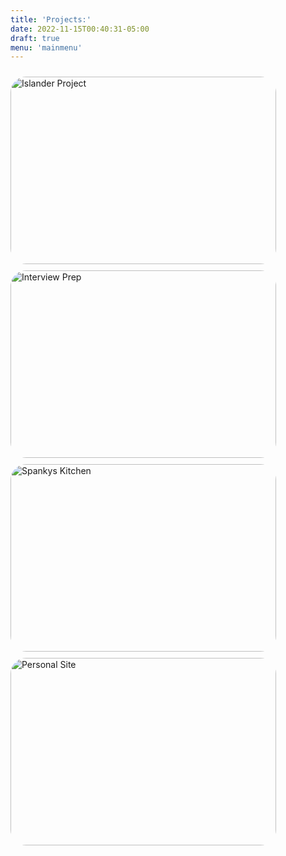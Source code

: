 ```yaml
---
title: 'Projects:'
date: 2022-11-15T00:40:31-05:00
draft: true
menu: 'mainmenu'
---
```


<style>
    .proj_column{
        float: left

    }

    img {

        margin-top: 10px;
    }

</style>

<div class= "proj_column">
    <a href="https://islanderpr.com">
        <img src="/IslanderPR.JPG" alt="Islander Project"  width="425" height="300" style="border-radius:25px;">
    </a>
    <a href="https://www.jbenitez.me/videos/">
        <img src="/leetgrind.jpg" alt="Interview Prep"  width="425" height="300" style="border-radius:25px;">
    </a>
    <a href="http://ospankys.live">
        <img src="/SpankysProject.jpg" alt="Spankys Kitchen"  width="425" height="300" style="border-radius:25px;">
    </a>
    <a href="http://jbenitez.me">
        <img src="/personalSite.jpg" alt="Personal Site"  width="425" height="300" style="border-radius:25px;">
    </a>
</div>
